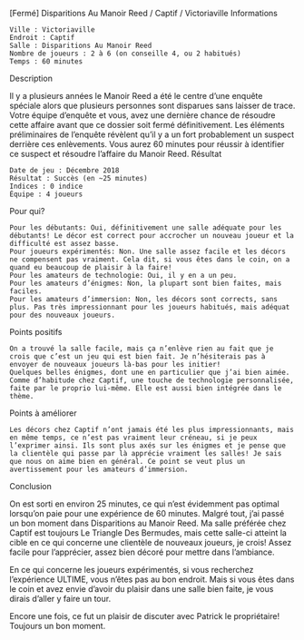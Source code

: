 
[Fermé] Disparitions Au Manoir Reed / Captif / Victoriaville
Informations

    Ville : Victoriaville
    Endroit : Captif
    Salle : Disparitions Au Manoir Reed
    Nombre de joueurs : 2 à 6 (on conseille 4, ou 2 habitués)
    Temps : 60 minutes

Description

Il y a plusieurs années le Manoir Reed a été le centre d’une enquête spéciale alors que plusieurs personnes sont disparues sans laisser de trace. Votre  équipe d’enquête et vous, avez une dernière chance de résoudre cette affaire avant que ce dossier soit fermé définitivement. Les éléments préliminaires de l’enquête révèlent qu’il y a un fort probablement un suspect derrière ces enlèvements. Vous aurez 60 minutes pour réussir à identifier ce suspect et résoudre l’affaire du Manoir Reed.
Résultat

    Date de jeu : Décembre 2018
    Résultat : Succès (en ~25 minutes)
    Indices : 0 indice
    Équipe : 4 joueurs

Pour qui?

    Pour les débutants: Oui, définitivement une salle adéquate pour les débutants! Le décor est correct pour accrocher un nouveau joueur et la difficulté est assez basse.
    Pour joueurs expérimentés: Non. Une salle assez facile et les décors ne compensent pas vraiment. Cela dit, si vous êtes dans le coin, on a quand eu beaucoup de plaisir à la faire!
    Pour les amateurs de technologie: Oui, il y en a un peu.
    Pour les amateurs d’énigmes: Non, la plupart sont bien faites, mais faciles.
    Pour les amateurs d’immersion: Non, les décors sont corrects, sans plus. Pas très impressionnant pour les joueurs habitués, mais adéquat pour des nouveaux joueurs.

 Points positifs

    On a trouvé la salle facile, mais ça n’enlève rien au fait que je crois que c’est un jeu qui est bien fait. Je n’hésiterais pas à envoyer de nouveaux joueurs là-bas pour les initier!
    Quelques belles énigmes, dont une en particulier que j’ai bien aimée.
    Comme d’habitude chez Captif, une touche de technologie personnalisée, faite par le proprio lui-même. Elle est aussi bien intégrée dans le thème.

Points à améliorer

    Les décors chez Captif n’ont jamais été les plus impressionnants, mais en même temps, ce n’est pas vraiment leur créneau, si je peux l’exprimer ainsi. Ils sont plus axés sur les énigmes et je pense que la clientèle qui passe par là apprécie vraiment les salles! Je sais que nous on aime bien en général. Ce point se veut plus un avertissement pour les amateurs d’immersion.

Conclusion

On est sorti en environ 25 minutes, ce qui n’est évidemment pas optimal lorsqu’on paie pour une expérience de 60 minutes. Malgré tout, j’ai passé un bon moment dans Disparitions au Manoir Reed. Ma salle préférée chez Captif est toujours Le Triangle Des Bermudes, mais cette salle-ci atteint la cible en ce qui concerne une clientèle de nouveaux joueurs, je crois! Assez facile pour l’apprécier, assez bien décoré pour mettre dans l’ambiance.

En ce qui concerne les joueurs expérimentés, si vous recherchez l’expérience ULTIME, vous n’êtes pas au bon endroit. Mais si vous êtes dans le coin et avez envie d’avoir du plaisir dans une salle bien faite, je vous dirais d’aller y faire un tour.

Encore une fois, ce fut un plaisir de discuter avec Patrick le propriétaire! Toujours un bon moment.
